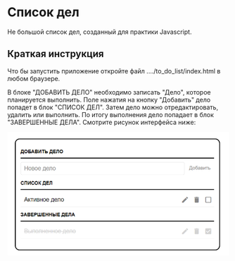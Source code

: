 # Список дел
Не большой список дел, созданный для практики Javascript.

## Краткая инструкция
Что бы запустить приложение откройте файл ..../to_do_list/index.html в любом браузере.

В блоке "ДОБАВИТЬ ДЕЛО" необходимо записать "Дело", которое планируется выполнить. Поле нажатия на кнопку "Добавить" дело попадет в блок "СПИСОК ДЕЛ". Затем дело можно отредактировать, удалить или выполнить. По итогу выполнения дело попадает в блок "ЗАВЕРШЕННЫЕ ДЕЛА". 
Смотрите рисунок интерфейса ниже: 

![Image alt](https://github.com/DenisShilyaev/to_do_list/raw/master/FOR_README/to_do_list.PNG)
